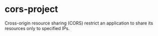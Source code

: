 # cors-project
Cross-origin resource sharing (CORS) restrict an application to share its resources only to specified IPs.
